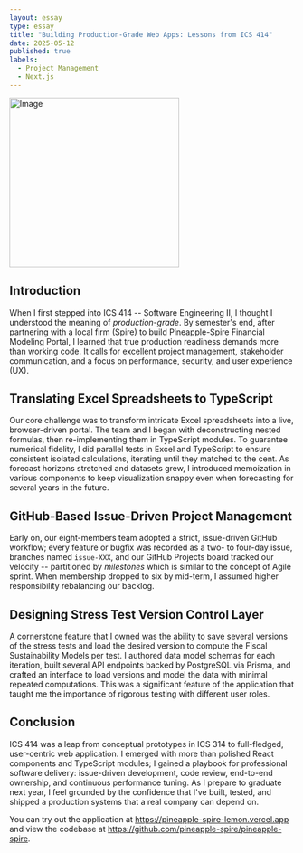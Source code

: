 ```yaml
---
layout: essay
type: essay
title: "Building Production-Grade Web Apps: Lessons from ICS 414"
date: 2025-05-12
published: true
labels:
  - Project Management
  - Next.js
---
```


<img alt="Image" src="https://pineapple-spire.github.io/images/user-guide/fc-page.png" width=300px>

## Introduction

When I first stepped into ICS 414 -- Software Engineering II, I thought I understood the meaning of *production-grade*. By semester's end, after partnering with a local firm (Spire) to build Pineapple-Spire Financial Modeling Portal, I learned that true production readiness demands more than working code. It calls for excellent project management, stakeholder communication, and a focus on performance, security, and user experience (UX).

## Translating Excel Spreadsheets to TypeScript

Our core challenge was to transform intricate Excel spreadsheets into a live, browser-driven portal. The team and I began with deconstructing nested formulas, then re-implementing them in TypeScript modules. To guarantee numerical fidelity, I did parallel tests in Excel and TypeScript to ensure consistent isolated calculations, iterating until they matched to the cent. As forecast horizons stretched and datasets grew, I introduced memoization in various components to keep visualization snappy even when forecasting for several years in the future.

## GitHub-Based Issue-Driven Project Management

Early on, our eight-members team adopted a strict, issue-driven GitHub workflow; every feature or bugfix was recorded as a two- to four-day issue, branches named `issue-XXX`, and our GitHub Projects board tracked our velocity -- partitioned by *milestones* which is similar to the concept of Agile sprint. When membership dropped to six by mid-term, I assumed higher responsibility rebalancing our backlog.

## Designing Stress Test Version Control Layer

A cornerstone feature that I owned was the ability to save several versions of the stress tests and load the desired version to compute the Fiscal Sustainability Models per test. I authored data model schemas for each iteration, built several API endpoints backed by PostgreSQL via Prisma, and crafted an interface to load versions and model the data with minimal repeated computations. This was a significant feature of the application that taught me the importance of rigorous testing with different user roles.

## Conclusion

ICS 414 was a leap from conceptual prototypes in ICS 314 to full-fledged, user-centric web application. I emerged with more than polished React components and TypeScript modules; I gained a playbook for professional software delivery: issue-driven development, code review, end-to-end ownership, and continuous performance tuning. As I prepare to graduate next year, I feel grounded by the confidence that I've built, tested, and shipped a production systems that a real company can depend on. 

You can try out the application at <a href="https://pineapple-spire-lemon.vercel.app/" target="_blank">https://pineapple-spire-lemon.vercel.app</a> and view the codebase at <a href="https://github.com/pineapple-spire/pineapple-spire" target="_blank">https://github.com/pineapple-spire/pineapple-spire</a>.